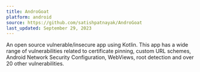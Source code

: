 ```yaml
---
title: AndroGoat
platform: android
source: https://github.com/satishpatnayak/AndroGoat
last_updated: September 29, 2023
---
```


An open source vulnerable/insecure app using Kotlin. This app has a wide range of vulnerabilities related to certificate pinning, custom URL schemes, Android Network Security Configuration, WebViews, root detection and over 20 other vulnerabilities.
